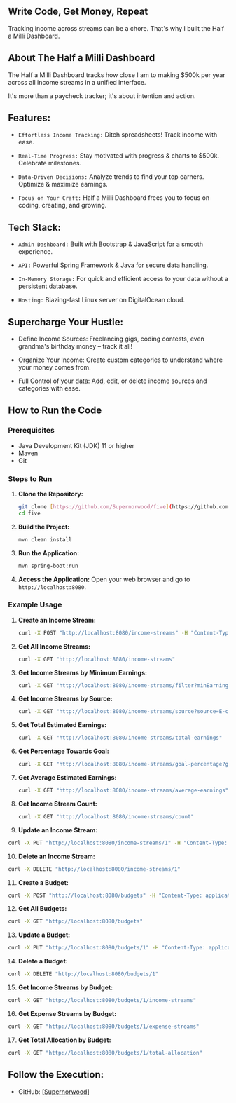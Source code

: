 ## Write Code, Get Money, Repeat

Tracking income across streams can be a chore. That's why I built the Half a Milli Dashboard.

## About The Half a Milli Dashboard

The Half a Milli Dashboard tracks how close I am to making $500k per year across all income streams in a unified interface.

It's more than a paycheck tracker; it's about intention and action.

## Features:

- `Effortless Income Tracking:` Ditch spreadsheets! Track income with ease.

- `Real-Time Progress:` Stay motivated with progress & charts to $500k. Celebrate milestones.

- `Data-Driven Decisions:` Analyze trends to find your top earners. Optimize & maximize earnings.

- `Focus on Your Craft:` Half a Milli Dashboard frees you to focus on coding, creating, and growing.

## Tech Stack:

- `Admin Dashboard:` Built with Bootstrap & JavaScript for a smooth experience.

- `API:` Powerful Spring Framework & Java for secure data handling.

- `In-Memory Storage:` For quick and efficient access to your data without a persistent database.

- `Hosting:` Blazing-fast Linux server on DigitalOcean cloud.

## Supercharge Your Hustle:

- Define Income Sources: Freelancing gigs, coding contests, even grandma's birthday money – track it all!

- Organize Your Income: Create custom categories to understand where your money comes from.

- Full Control of your data: Add, edit, or delete income sources and categories with ease.

## How to Run the Code

### Prerequisites

- Java Development Kit (JDK) 11 or higher
- Maven
- Git

### Steps to Run

1. **Clone the Repository:**

   ```bash
   git clone [https://github.com/Supernorwood/five](https://github.com/Supernorwood/five)
   cd five
   ```

2. **Build the Project:**

   ```bash
   mvn clean install
   ```

3. **Run the Application:**

   ```bash
   mvn spring-boot:run
   ```

4. **Access the Application:**
   Open your web browser and go to `http://localhost:8080`.

### Example Usage

1. **Create an Income Stream:**

   ```bash
   curl -X POST "http://localhost:8080/income-streams" -H "Content-Type: application/json" -d '{"estimatedEarningsPerYear":30000.00, "source":"New Source", "name":"New Name", "description":"New Description"}'
   ```

2. **Get All Income Streams:**

   ```bash
   curl -X GET "http://localhost:8080/income-streams"
   ```

3. **Get Income Streams by Minimum Earnings:**

   ```bash
   curl -X GET "http://localhost:8080/income-streams/filter?minEarnings=20000"
   ```

4. **Get Income Streams by Source:**

   ```bash
   curl -X GET "http://localhost:8080/income-streams/source?source=E-commerce Store"
   ```

5. **Get Total Estimated Earnings:**

   ```bash
   curl -X GET "http://localhost:8080/income-streams/total-earnings"
   ```

6. **Get Percentage Towards Goal:**

   ```bash
   curl -X GET "http://localhost:8080/income-streams/goal-percentage?goal=500000"
   ```

7. **Get Average Estimated Earnings:**

   ```bash
   curl -X GET "http://localhost:8080/income-streams/average-earnings"
   ```

8. **Get Income Stream Count:**

   ```bash
   curl -X GET "http://localhost:8080/income-streams/count"
   ```

9. **Update an Income Stream:**

```bash
curl -X PUT "http://localhost:8080/income-streams/1" -H "Content-Type: application/json" -d '{"estimatedEarningsPerYear":25000.00, "source":"Updated Source", "name":"Updated Name", "description":"Updated Description"}'
```

10. **Delete an Income Stream:**

```bash
curl -X DELETE "http://localhost:8080/income-streams/1"
```

11. **Create a Budget:**

```bash
curl -X POST "http://localhost:8080/budgets" -H "Content-Type: application/json" -d '{"allocation":5000.00, "category":"Marketing", "description":"Budget for marketing campaigns"}'
```

12. **Get All Budgets:**

```bash
curl -X GET "http://localhost:8080/budgets"
```

13. **Update a Budget:**

```bash
curl -X PUT "http://localhost:8080/budgets/1" -H "Content-Type: application/json" -d '{"allocation":15000.00, "category":"Operations", "description":"Updated budget for operational expenses"}'
```

14. **Delete a Budget:**

```bash
curl -X DELETE "http://localhost:8080/budgets/1"
```

15. **Get Income Streams by Budget:**

```bash
curl -X GET "http://localhost:8080/budgets/1/income-streams"
```

16. **Get Expense Streams by Budget:**

```bash
curl -X GET "http://localhost:8080/budgets/1/expense-streams"
```

17. **Get Total Allocation by Budget:**

```bash
curl -X GET "http://localhost:8080/budgets/1/total-allocation"
```

## Follow the Execution:

- GitHub: [[Supernorwood](https://github.com/Supernorwood/five)]
